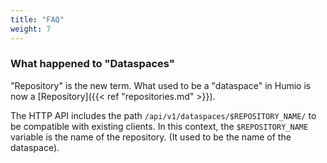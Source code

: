 ```yaml
---
title: "FAQ"
weight: 7
---
```


### What happened to "Dataspaces"

"Repository" is the new term. What used to be a "dataspace" in Humio is
now a [Repository]({{< ref "repositories.md" >}}).

The HTTP API includes the path `/api/v1/dataspaces/$REPOSITORY_NAME/` to be
compatible with existing clients.
In this context, the `$REPOSITORY_NAME` variable is the name of the repository.
(It used to be the name of the dataspace).
